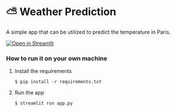 # ⛅️ Weather Prediction

A simple app that can be utilized to predict the temperature in Paris. 

[![Open in Streamlit](https://static.streamlit.io/badges/streamlit_badge_black_white.svg)](https://parisweatherprediction.streamlit.app)

### How to run it on your own machine

1. Install the requirements

   ```
   $ pip install -r requirements.txt
   ```

2. Run the app

   ```
   $ streamlit run app.py
   ```

